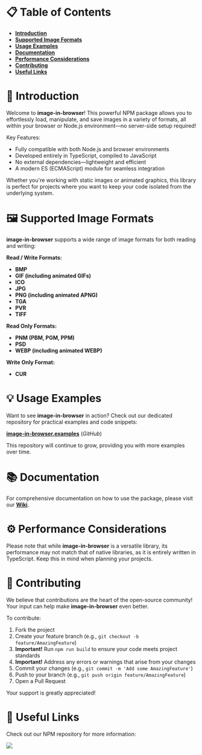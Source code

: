 📋 Table of Contents
====================

- [**Introduction**](#introduction)
- [**Supported Image Formats**](#supported-image-formats)
- [**Usage Examples**](#usage-examples)
- [**Documentation**](#documentation)
- [**Performance Considerations**](#performance-considerations)
- [**Contributing**](#contributing)
- [**Useful Links**](#useful-links)

<h1 id="introduction">🌟 Introduction</h1>

Welcome to **image-in-browser**! This powerful NPM package allows you to effortlessly load, manipulate, and save images in a variety of formats, all within your browser or Node.js environment—no server-side setup required!

Key Features:
- Fully compatible with both Node.js and browser environments
- Developed entirely in TypeScript, compiled to JavaScript
- No external dependencies—lightweight and efficient
- A modern ES (ECMAScript) module for seamless integration

Whether you're working with static images or animated graphics, this library is perfect for projects where you want to keep your code isolated from the underlying system.

<h1 id="supported-image-formats">🖼️ Supported Image Formats</h1>

**image-in-browser** supports a wide range of image formats for both reading and writing:

**Read / Write Formats:**
- **BMP**
- **GIF (including animated GIFs)**
- **ICO**
- **JPG**
- **PNG (including animated APNG)**
- **TGA**
- **PVR**
- **TIFF**

**Read Only Formats:**
- **PNM (PBM, PGM, PPM)**
- **PSD**
- **WEBP (including animated WEBP)**

**Write Only Format:**
- **CUR**

<h1 id="usage-examples">💡 Usage Examples</h1>

Want to see **image-in-browser** in action? Check out our dedicated repository for practical examples and code snippets:

[**image-in-browser.examples**](https://github.com/yegor-pelykh/image-in-browser.examples) (_GitHub_)

This repository will continue to grow, providing you with more examples over time.

<h1 id="documentation">📚 Documentation</h1>

For comprehensive documentation on how to use the package, please visit our [**Wiki**](https://github.com/yegor-pelykh/image-in-browser/wiki).

<h1 id="performance-considerations">⚙️ Performance Considerations</h1>

Please note that while **image-in-browser** is a versatile library, its performance may not match that of native libraries, as it is entirely written in TypeScript. Keep this in mind when planning your projects.

<h1 id="contributing">🤝 Contributing</h1>

We believe that contributions are the heart of the open-source community! Your input can help make **image-in-browser** even better.

To contribute:
1. Fork the project
2. Create your feature branch (e.g., `git checkout -b feature/AmazingFeature`)
3. **Important!** Run `npm run build` to ensure your code meets project standards
4. **Important!** Address any errors or warnings that arise from your changes
5. Commit your changes (e.g., `git commit -m 'Add some AmazingFeature'`)
6. Push to your branch (e.g., `git push origin feature/AmazingFeature`)
7. Open a Pull Request

Your support is greatly appreciated!

<h1 id="useful-links">🔗 Useful Links</h1>

Check out our NPM repository for more information:

<a href="https://nodei.co/npm/image-in-browser/"><img src="https://nodei.co/npm/image-in-browser.png"></a>
